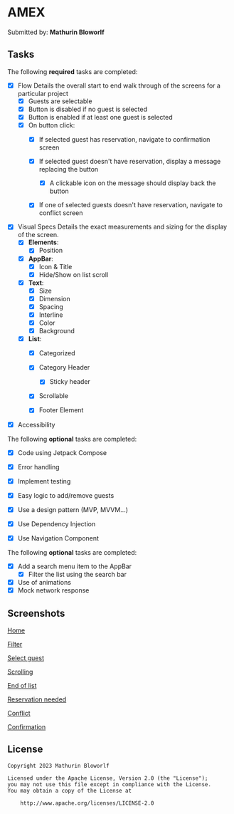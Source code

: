 # AMEX

Submitted by: **Mathurin Bloworlf**

## Tasks

The following **required** tasks are completed:

* [x] Flow
  Details the overall start to end walk through of the screens for a particular project
    * [x] Guests are selectable
    * [x] Button is disabled if no guest is selected
    * [x] Button is enabled if at least one guest is selected
    * [x] On button click:
        * [x] If selected guest has reservation, navigate to confirmation screen
        * [x] If selected guest doesn't have reservation, display a message replacing the button
            * [x] A clickable icon on the message should display back the button
        * [x] If one of selected guests doesn't have reservation, navigate to conflict screen


* [x] Visual Specs
  Details the exact measurements and sizing for the display of the screen.
    * [x] **Elements**:
        * [x] Position
    * [x] **AppBar**:
        * [x] Icon & Title
        * [x] Hide/Show on list scroll
    * [x] **Text**:
        * [x] Size
        * [x] Dimension
        * [x] Spacing
        * [x] Interline
        * [x] Color
        * [x] Background
    * [x] **List**:
        * [x] Categorized
        * [x] Category Header
            * [x] Sticky header
        * [x] Scrollable
        * [x] Footer Element


* [x] Accessibility

The following **optional** tasks are completed:

* [x] Code using Jetpack Compose
* [x] Error handling
* [x] Implement testing
* [x] Easy logic to add/remove guests
* [x] Use a design pattern (MVP, MVVM...)
* [x] Use Dependency Injection
* [x] Use Navigation Component


The following **optional** tasks are completed:
* [x] Add a search menu item to the AppBar
  * [x] Filter the list using the search bar
* [x] Use of animations
* [x] Mock network response

## Screenshots

[Home](https://github.com/bloworlf/AMEX/blob/main/screens/home.png)

[Filter](https://github.com/bloworlf/AMEX/blob/main/screens/filter.png)

[Select guest](https://github.com/bloworlf/AMEX/blob/main/screens/select_guest.png)

[Scrolling](https://github.com/bloworlf/AMEX/blob/main/screens/scroll.png)

[End of list](https://github.com/bloworlf/AMEX/blob/main/screens/eol.png)

[Reservation needed](https://github.com/bloworlf/AMEX/blob/main/screens/reservation_needed.png)

[Conflict](https://github.com/bloworlf/AMEX/blob/main/screens/conflict.png)

[Confirmation](https://github.com/bloworlf/AMEX/blob/main/screens/confirmation.png)

## License

    Copyright 2023 Mathurin Bloworlf

    Licensed under the Apache License, Version 2.0 (the "License");
    you may not use this file except in compliance with the License.
    You may obtain a copy of the License at

        http://www.apache.org/licenses/LICENSE-2.0
